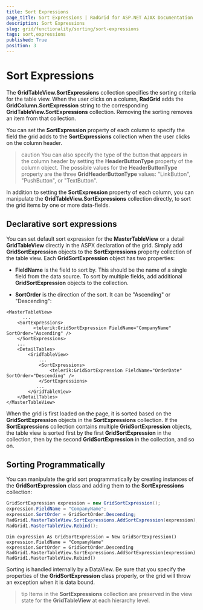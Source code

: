 ```yaml
---
title: Sort Expressions
page_title: Sort Expressions | RadGrid for ASP.NET AJAX Documentation
description: Sort Expressions
slug: grid/functionality/sorting/sort-expressions
tags: sort,expressions
published: True
position: 3
---
```


# Sort Expressions



The **GridTableView.SortExpressions** collection specifies the sorting criteria for the table view. When the user clicks on a column, **RadGrid** adds the **GridColumn.SortExpression** string to the corresponding **GridTableView.SortExpressions** collection. Removing the sorting removes an item from that collection.

You can set the **SortExpression** property of each column to specify the field the grid adds to the **SortExpressions** collection when the user clicks on the column header.

>caution You can also specify the type of the button that appears in the column header by setting the **HeaderButtonType** property of the column object. The possible values for the **HeaderButtonType** property are the three **GridHeaderButtonType** values: "LinkButton", "PushButton", or "TextButton".
>


In addition to setting the **SortExpression** property of each column, you can manipulate the **GridTableView.SortExpressions** collection directly, to sort the grid items by one or more data-fields.

## Declarative sort expressions

You can set default sort expression for the **MasterTableView** or a detail **GridTableView** directly in the ASPX declaration of the grid. Simply add **GridSortExpression** objects to the **SortExpressions** property collection of the table view. Each **GridSortExpression** object has two properties:

* **FieldName** is the field to sort by. This should be the name of a single field from the data source. To sort by multiple fields, add additional **GridSortExpression** objects to the collection.

* **SortOrder** is the direction of the sort. It can be "Ascending" or "Descending":

````ASP.NET
<MasterTableView>
      ...
    <SortExpressions>
          <telerik:GridSortExpression FieldName="CompanyName" SortOrder="Ascending" />
    </SortExpressions>
    ...
    <DetailTables>
        <GridTableView>
            ...
            <SortExpressions>
                <telerik:GridSortExpression FieldName="OrderDate" SortOrder="Descending" />
            </SortExpressions>
           ...
        </GridTableView>
    </DetailTables>
</MasterTableView>
````



When the grid is first loaded on the page, it is sorted based on the **GridSortExpression** objects in the **SortExpressions** collection. If the **SortExpressions** collection contains multiple **GridSortExpression** objects, the table view is sorted first by the first **GridSortExpression** in the collection, then by the second **GridSortExpression** in the collection, and so on.

## Sorting Programmatically

You can manipulate the grid sort programmatically by creating instances of the **GridSortExpression** class and adding them to the **SortExpressions** collection:



````C#
GridSortExpression expression = new GridSortExpression();
expression.FieldName = "CompanyName";
expression.SortOrder = GridSortOrder.Descending;
RadGrid1.MasterTableView.SortExpressions.AddSortExpression(expression);
RadGrid1.MasterTableView.Rebind();
````
````VB
Dim expression As GridSortExpression = New GridSortExpression()
expression.FieldName = "CompanyName"
expression.SortOrder = GridSortOrder.Descending
RadGrid1.MasterTableView.SortExpressions.AddSortExpression(expression)
RadGrid1.MasterTableView.Rebind()
````


Sorting is handled internally by a DataView. Be sure that you specify the properties of the **GridSortExpression** class properly, or the grid will throw an exception when it is data bound.

>tip Items in the **SortExpressions** collection are preserved in the view state for the **GridTableView** at each hierarchy level.
>


